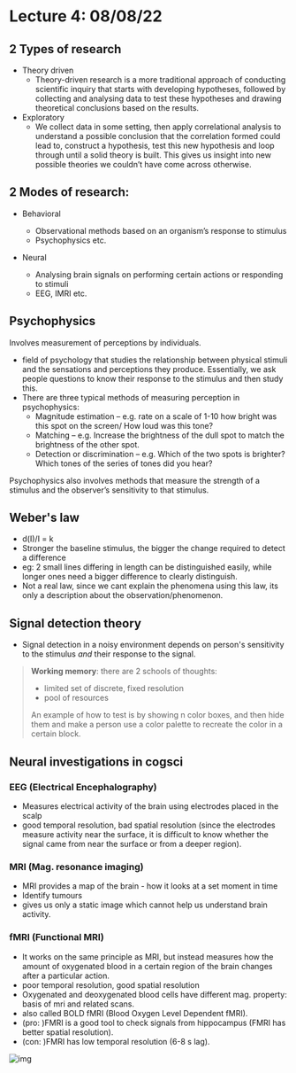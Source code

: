 # Lecture 4: 08/08/22

## 2 Types of research

- Theory driven
  - Theory-driven research is a more traditional approach of conducting scientific inquiry that starts with developing hypotheses, followed by collecting and analysing data to test these hypotheses and drawing theoretical conclusions based on the results.
- Exploratory
  - We collect data in some setting, then apply correlational analysis to understand a possible conclusion that the correlation formed could lead to, construct a hypothesis, test this new hypothesis and loop through until a solid theory is built. This gives us insight into new possible theories we couldn’t have come across otherwise.

## 2 Modes of research:

- Behavioral
  - Observational methods based on an organism’s response to stimulus
  - Psychophysics etc.	
  
- Neural
  - Analysing brain signals on performing certain actions or responding to stimuli
  - EEG, IMRI etc.


## Psychophysics

Involves measurement of perceptions by individuals. 

- field of psychology that studies the relationship between physical stimuli and the sensations and perceptions they produce. Essentially, we ask people questions to know their response to the stimulus and then study this.
- There are three typical methods of measuring perception in psychophysics:
  - Magnitude estimation – e.g. rate on a scale of 1-10 how bright was this spot on the screen/ How loud was this tone?
  - Matching – e.g. Increase the brightness of the dull spot to match the brightness of the other spot.
  - Detection or discrimination – e.g. Which of the two spots is brighter? Which tones of the series of tones did you hear?

Psychophysics also involves methods that measure the strength of a stimulus and the observer’s sensitivity to that stimulus.

## Weber's law

- d(I)/I = k
- Stronger the baseline stimulus, the bigger the change required to detect a difference
- eg: 2 small lines differing in length can be distinguished easily, while longer ones need a bigger difference to clearly distinguish.
- Not a real law, since we cant explain the phenomena using this law, its only a description about the observation/phenomenon.

## Signal detection theory

- Signal detection in a noisy environment depends on person's sensitivity to the stimulus _and_ their response to the signal.



> **Working memory**: there are 2 schools of thoughts:
>
> - limited set of discrete, fixed resolution
> - pool of resources
>
> An example of how to test is by showing n color boxes, and then hide them and make a person use a color palette to recreate the color in a certain block.



## Neural investigations in cogsci

### EEG (Electrical Encephalography)

- Measures electrical activity of the brain using electrodes placed in the scalp
- good temporal resolution, bad spatial resolution (since the electrodes measure activity near the surface, it is difficult to know whether the signal came from near the surface or from a deeper region).

### MRI (Mag. resonance imaging)

- MRI provides a map of the brain - how it looks at a set moment in time
- Identify tumours
- gives us only a static image which cannot help us understand brain activity.

### fMRI (Functional MRI)

- It works on the same principle as MRI, but instead measures how the amount of oxygenated blood in a certain region of the brain changes after a particular action.
- poor temporal resolution, good spatial resolution
- Oxygenated and deoxygenated blood cells have different mag. property: basis of mri and related scans.
- also called BOLD fMRI (Blood Oxygen Level Dependent fMRI).
- (pro: )FMRI is a good tool to check signals from hippocampus (FMRI has better spatial resolution).
- (con: )FMRI has low temporal resolution (6-8 s lag).



![img](./images/https%3A%2F%2Fs3-us-west-2.amazonaws.com%2Fsecure.notion-static.com%2F32a90fba-7e08-4bc3-a420-c5023baa6796%2FUntitled.png)





